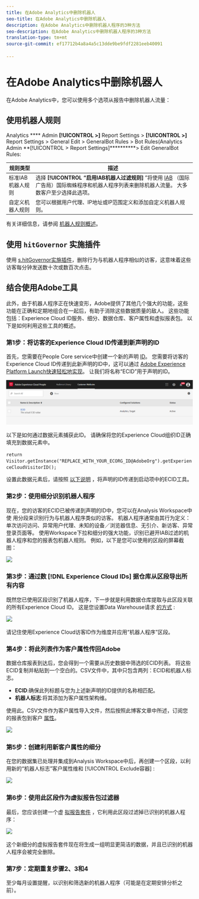 ```yaml
---
title: 在Adobe Analytics中删除机器人
seo-title: 在Adobe Analytics中删除机器人
description: 在Adobe Analytics中删除机器人程序的3种方法
seo-description: 在Adobe Analytics中删除机器人程序的3种方法
translation-type: tm+mt
source-git-commit: ef17712b4a8a4a5c13dde9be9fdf2281eeb40091

---
```



# 在Adobe Analytics中删除机器人

在Adobe Analytics中，您可以使用多个选项从报告中删除机器人流量：

## 使用机器人规则

Analytics **** Admin **[!UICONTROL &gt;]** Report Settings &gt; **[!UICONTROL &gt;]** Report Settings &gt; General Edit &gt; GeneralBot Rules &gt; Bot Rules(Analytics Admin **[!UICONTROL &gt; Report Settings]**********&gt; Edit GeneralBot Rules:

| 规则类型 | 描述 |
|--- |--- |
| 标准IAB机器人规则 | 选择 **[!UICONTROL “启用IAB机器人过滤规则]** ”将使用 [IAB](https://www.iab.com/) （国际广告局）国际蜘蛛程序和机器人程序列表来删除机器人流量。 大多数客户至少选择此选项。 |
| 自定义机器人规则 | 您可以根据用户代理、IP地址或IP范围定义和添加自定义机器人规则。 |

有关详细信息，请参阅 [机器人规则概述](/help/admin/admin/bot-removal/bot-rules.md)。

## 使用 `hitGovernor` 实施插件

使用 [s.hitGovernor实施插件](https://docs.adobe.com/content/help/en/analytics/implementation/javascript-implementation/plugins/hitgovernor.html)，删除行为与机器人程序相似的访客，这意味着这些访客每分钟发送数十次或数百次点击。

## 结合使用Adobe工具

此外，由于机器人程序正在快速变形，Adobe提供了其他几个强大的功能，这些功能在正确和定期地组合在一起后，有助于消除这些数据质量的敌人。 这些功能包括：Experience Cloud ID服务、细分、数据仓库、客户属性和虚拟报表包。 以下是如何利用这些工具的概述。

### 第1步：将访客的Experience Cloud ID传递到新声明的ID

首先，您需要在People Core service中创建一个新的声明 [ID](https://docs.adobe.com/content/help/en/core-services/interface/audiences/audience-library.html)。 您需要将访客的Experience Cloud ID传递到此新声明的ID中，这可以通过 [Adobe Experience Platform Launch快速轻松地实现](https://docs.adobe.com/content/help/en/launch/using/implement/solutions/idservice-save.html)。 让我们将名称“ECID”用于声明的ID。

![](assets/bot-cust-attr-setup.png)

以下是如何通过数据元素捕获此ID。 请确保将您的Experience Cloud组织ID正确填充到数据元素中。

```return Visitor.getInstance("REPLACE_WITH_YOUR_ECORG_ID@AdobeOrg").getExperienceCloudVisitorID();```

设置此数据元素后，请按照 [以下说明](https://docs.adobe.com/content/help/en/launch/using/implement/solutions/idservice-save.html) ，将声明的ID传递到启动项中的ECID工具。

### 第2步：使用细分识别机器人程序

现在，您的访客的ECID已被传递到声明的ID中，您可以在Analysis Workspace中使 [](https://docs.adobe.com/content/help/en/analytics/analyze/analysis-workspace/components/t-freeform-project-segment.html) 用分段来识别行为与机器人程序类似的访客。 机器人程序通常由其行为定义：单次访问访问、异常用户代理、未知的设备／浏览器信息、无引介、新访客、异常登录页面等。 使用Workspace下拉和细分的强大功能，识别已避开IAB过滤的机器人程序和您的报表包机器人规则。 例如，以下是您可以使用的区段的屏幕截图：

![](assets/bot-filter-seg1.png)

### 第3步：通过数 [!DNL Experience Cloud IDs] 据仓库从区段导出所有内容

既然您已使用区段识别了机器人程序，下一步就是利用数据仓库提取与此区段关联的所有Experience Cloud ID。 这是您设置Data Warehouse请求 [的方式](https://docs.adobe.com/content/help/en/analytics/export/data-warehouse/data-warehouse.html) :

![](assets/bot-dwh-3.png)

请记住使用Experience Cloud访客ID作为维度并应用“机器人程序”区段。

### 第4步：将此列表作为客户属性传回Adobe

数据仓库报表到达后，您会得到一个需要从历史数据中筛选的ECID列表。 将这些ECID复制并粘贴到一个空白的。CSV文件中，其中只包含两列：ECID和机器人标志。

* **ECID**:确保此列标题与您为上述新声明的ID提供的名称相匹配。
* **机器人标志**:将其添加为客户属性架构维。

使用此。CSV文件作为客户属性导入文件，然后按照此博客文章中所述，订阅您的报表包到客户 [属性](https://theblog.adobe.com/link-digital-behavior-customers)。

![](assets/bot-csv-4.png)

### 第5步：创建利用新客户属性的细分

在您的数据集已处理并集成到Analysis Workspace中后，再创建一个区段，以利用新的“机器人标志”客户属性维和 [!UICONTROL Exclude容器] :

![](assets/bot-filter-seg2.png)

### 第6步：使用此区段作为虚拟报告包过滤器

最后，您应该创建一个虚 [拟报告套件](/help/components/vrs/vrs-about.md) ，它利用此区段过滤掉已识别的机器人程序：

![](assets/bot-vrs.png)

这个新细分的虚拟报告套件现在将生成一组明显更简洁的数据，并且已识别的机器人程序会被完全删除。

### 第7步：定期重复步骤2、3和4

至少每月设置提醒，以识别和筛选新的机器人程序（可能是在定期安排分析之前）。
